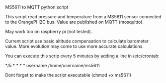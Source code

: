 MS5611 to MQTT python script

This script read pressure and temperature from a MS5611 sensor connected to the OrangePI I2C bus.
Value are published on MQTT (mosquitto).

May work too on raspberry pi (not tested).


Current script use basic altitude compensation to calculate barometer value.
More evolution may come to use more accurate calculations.


You can execute this scrip every 5 minutes by adding a line in /etc/crontab:

*/5 * *   *   *   username  /home/username/ms5611

Dont forget to make the script executable (chmod +x ms5611)
